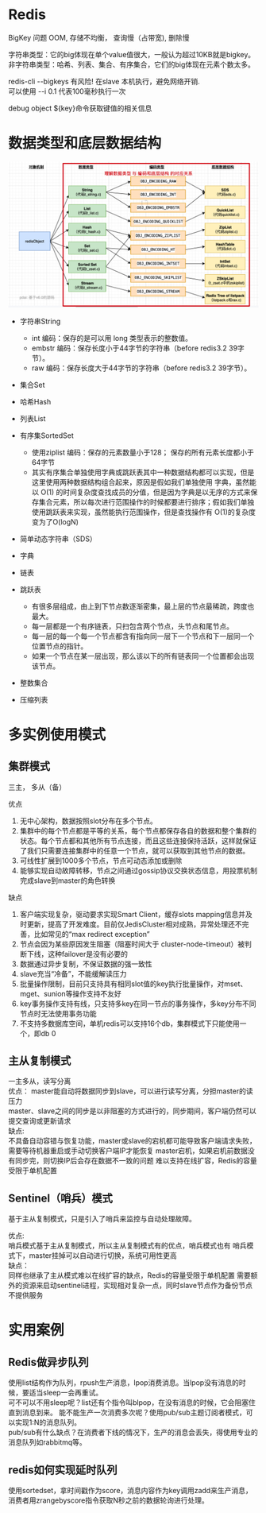 
# Redis
BigKey 问题
OOM, 存储不均衡， 查询慢（占带宽), 删除慢

字符串类型：它的big体现在单个value值很大，一般认为超过10KB就是bigkey。  
非字符串类型：哈希、列表、集合、有序集合，它们的big体现在元素个数太多。

redis-cli --bigkeys  有风险! 在slave 本机执行，避免网络开销.  
可以使用 --i 0.1 代表100毫秒执行一次  

debug object ${key}命令获取键值的相关信息

# 数据类型和底层数据结构
![](img/db_redis_1.png)
+ 字符串String 
    + int 编码：保存的是可以用 long 类型表示的整数值。
    + embstr 编码：保存长度小于44字节的字符串（before redis3.2 39字节）。
    + raw 编码：保存长度大于44字节的字符串（before redis3.2 39字节）。 
+ 集合Set  
+ 哈希Hash  
+ 列表List  
+ 有序集SortedSet    
    + 使用ziplist 编码：保存的元素数量小于128； 保存的所有元素长度都小于64字节    
    + 其实有序集合单独使用字典或跳跃表其中一种数据结构都可以实现，但是这里使用两种数据结构组合起来，原因是假如我们单独使用 字典，虽然能 以 O(1) 的时间复杂度查找成员的分值，但是因为字典是以无序的方式来保存集合元素，所以每次进行范围操作的时候都要进行排序；假如我们单独使用跳跃表来实现，虽然能执行范围操作，但是查找操作有 O(1)的复杂度变为了O(logN)
 
+ 简单动态字符串（SDS）  
+ 字典   
+ 链表  
+ 跳跃表  
    * 有很多层组成，由上到下节点数逐渐密集，最上层的节点最稀疏，跨度也最大。
    * 每一层都是一个有序链表，只扫包含两个节点，头节点和尾节点。
    * 每一层的每一个每一个节点都含有指向同一层下一个节点和下一层同一个位置节点的指针。
    * 如果一个节点在某一层出现，那么该以下的所有链表同一个位置都会出现该节点。
+ 整数集合  
+ 压缩列表  


# 多实例使用模式
## 集群模式
三主， 多从（备）

优点  
1.  无中心架构，数据按照slot分布在多个节点。  
2.  集群中的每个节点都是平等的关系，每个节点都保存各自的数据和整个集群的状态。每个节点都和其他所有节点连接，而且这些连接保持活跃，这样就保证了我们只需要连接集群中的任意一个节点，就可以获取到其他节点的数据。  
3.  可线性扩展到1000多个节点，节点可动态添加或删除  
4.  能够实现自动故障转移，节点之间通过gossip协议交换状态信息，用投票机制完成slave到master的角色转换
   
缺点  
1. 客户端实现复杂，驱动要求实现Smart Client，缓存slots mapping信息并及时更新，提高了开发难度。目前仅JedisCluster相对成熟，异常处理还不完善，比如常见的“max redirect exception”  
2. 节点会因为某些原因发生阻塞（阻塞时间大于 cluster-node-timeout）被判断下线，这种failover是没有必要的  
3. 数据通过异步复制，不保证数据的强一致性  
4. slave充当“冷备”，不能缓解读压力  
5. 批量操作限制，目前只支持具有相同slot值的key执行批量操作，对mset、mget、sunion等操作支持不友好  
6. key事务操作支持有线，只支持多key在同一节点的事务操作，多key分布不同节点时无法使用事务功能  
7. 不支持多数据库空间，单机redis可以支持16个db，集群模式下只能使用一个，即db 0  


## 主从复制模式 
一主多从，读写分离  
优点： 
 master能自动将数据同步到slave，可以进行读写分离，分担master的读压力  
 master、slave之间的同步是以非阻塞的方式进行的，同步期间，客户端仍然可以提交查询或更新请求  
缺点:  
 不具备自动容错与恢复功能，master或slave的宕机都可能导致客户端请求失败，需要等待机器重启或手动切换客户端IP才能恢复
 master宕机，如果宕机前数据没有同步完，则切换IP后会存在数据不一致的问题
 难以支持在线扩容，Redis的容量受限于单机配置

## Sentinel（哨兵）模式
基于主从复制模式，只是引入了哨兵来监控与自动处理故障。

优点:  
 哨兵模式基于主从复制模式，所以主从复制模式有的优点，哨兵模式也有
 哨兵模式下，master挂掉可以自动进行切换，系统可用性更高  
缺点：  
 同样也继承了主从模式难以在线扩容的缺点，Redis的容量受限于单机配置
 需要额外的资源来启动sentinel进程，实现相对复杂一点，同时slave节点作为备份节点不提供服务

# 实用案例
## Redis做异步队列
使用list结构作为队列，rpush生产消息，lpop消费消息。当lpop没有消息的时候，要适当sleep一会再重试。  
可不可以不用sleep呢？list还有个指令叫blpop，在没有消息的时候，它会阻塞住直到消息到来。 
能不能生产一次消费多次呢？使用pub/sub主题订阅者模式，可以实现1:N的消息队列。    
pub/sub有什么缺点？在消费者下线的情况下，生产的消息会丢失，得使用专业的消息队列如rabbitmq等。

## redis如何实现延时队列
使用sortedset，拿时间戳作为score，消息内容作为key调用zadd来生产消息，消费者用zrangebyscore指令获取N秒之前的数据轮询进行处理。  
